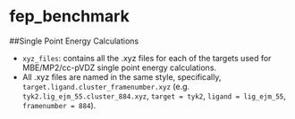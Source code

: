 # fep_benchmark

##Single Point Energy Calculations
- `xyz_files`: contains all the .xyz files for each of the targets used for MBE/MP2/cc-pVDZ single point energy calculations. 
- All .xyz files are named in the same style, specifically, `target.ligand.cluster_framenumber.xyz` (e.g. `tyk2.lig_ejm_55.cluster_884.xyz`, `target = tyk2`, `ligand = lig_ejm_55`, `framenumber = 884`).

